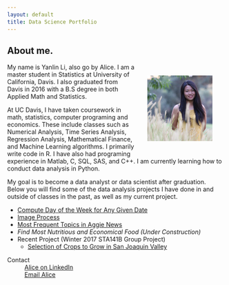 ```yaml
---
layout: default
title: Data Science Portfolio
---
```


## [](#header-1)About me.

<img src="ProfilePic.JPG" style="float: right; padding: 2em" width="30%">


 My name is Yanlin Li, also go by Alice. I am a master student in Statistics at University of California, Davis. I also graduated from Davis in 2016 with a B.S degree in both Applied Math and Statistics.

At UC Davis, I have taken coursework in math, statistics, computer programing and economics. These include classes such as Numerical Analysis, Time Series Analysis, Regression Analysis, Mathematical Finance, and Machine Learning algorithms. I primarily write code in R. I have also had programing experience in Matlab, C, SQL, SAS, and C++. I am currently learning how to conduct data analysis in Python. 

My goal is to become a data analyst or data scientist after graduation. Below you will find some of the data analysis projects I have done in and outside of classes in the past, as well as my current project.  

-   [Compute Day of the Week for Any Given Date](md_Week)
-   [Image Process](CatImage/md_cat)
-   [Most Frequent Topics in Aggie News](AggieNews/AggieNews)
-   _Find Most Nutritious and Economical Food (Under Construction)_
-   Recent Project (Winter 2017 STA141B Group Project)
    - [Selection of Crops to Grow in San Joaquin Valley](https://zoeyyizhou.github.io/141BProject/)




<dl>
<dt>Contact</dt>
<dd><a href="https://www.linkedin.com/in/liyanlinalice/"> Alice on LinkedIn </a></dd>
<dd><a href="mailto:liyanlinalice@hotmail.com"> Email Alice </a></dd>
</dl>
